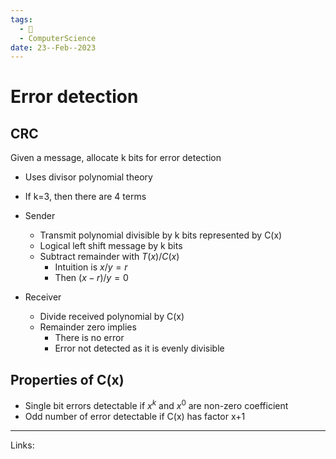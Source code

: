 ```yaml
---
tags:
  - 🌱
  - ComputerScience
date: 23--Feb--2023
---
```


# Error detection

## CRC
Given a message, allocate k bits for error detection
-  Uses divisor polynomial theory
- If k=3, then there are 4 terms

- Sender
    - Transmit polynomial divisible by k bits represented by C(x)
    - Logical left shift message by k bits
    - Subtract remainder with $T(x)/C(x)$
        - Intuition is $x/y = r$
        - Then $(x-r)/y = 0$
- Receiver
    - Divide received polynomial by C(x)
    - Remainder zero implies
        - There is no error
        - Error not detected as it is evenly divisible

## Properties of C(x)
- Single bit errors detectable if $x^k$ and $x^0$ are non-zero coefficient
- Odd number of error detectable if C(x) has factor x+1

---
Links: 
